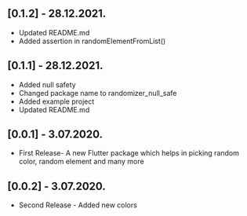 ## [0.1.2] - 28.12.2021.
* Updated README.md
* Added assertion in randomElementFromList()

## [0.1.1] - 28.12.2021.
* Added null safety
* Changed package name to randomizer_null_safe
* Added example project
* Updated README.md

## [0.0.1] - 3.07.2020.

* First Release- A new Flutter package which helps in picking random color, random element and many more

## [0.0.2] - 3.07.2020.
* Second Release - Added new colors
